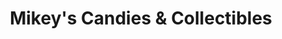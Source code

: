 ---
title: "Mikey's Candies & Collectibles"
url: /boynton-beach/mikeys-candies-and-collectibles/
shop: collector
---